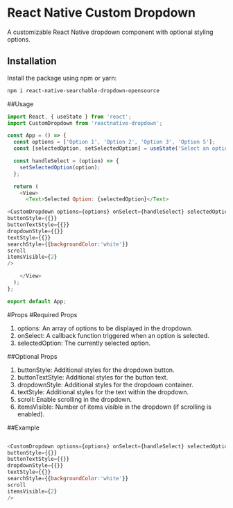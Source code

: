 # React Native Custom Dropdown

A customizable React Native dropdown component with optional styling options.

## Installation

Install the package using npm or yarn:

```bash
npm i react-native-searchable-dropdown-opensource

```
##Usage

```javascript
import React, { useState } from 'react';
import CustomDropdown from 'reactnative-dropdown';

const App = () => {
  const options = ['Option 1', 'Option 2', 'Option 3', 'Option 5'];
  const [selectedOption, setSelectedOption] = useState('Select an option');

  const handleSelect = (option) => {
    setSelectedOption(option);
  };

  return (
    <View>
      <Text>Selected Option: {selectedOption}</Text>

<CustomDropdown options={options} onSelect={handleSelect} selectedOption={selectedOption}
buttonStyle={{}}
buttonTextStyle={{}}
dropdownStyle={{}}
textStyle={{}}
searchStyle={{backgroundColor:'white'}}
scroll
itemsVisible={2}
/>

    </View>
  );
};

export default App;
```

#Props
#Required Props
1. options: An array of options to be displayed in the dropdown.
2. onSelect: A callback function triggered when an option is selected.
3. selectedOption: The currently selected option.

##Optional Props
1. buttonStyle: Additional styles for the dropdown button.
2. buttonTextStyle: Additional styles for the button text.
3. dropdownStyle: Additional styles for the dropdown container.
4. textStyle: Additional styles for the text within the dropdown.
5. scroll: Enable scrolling in the dropdown.
6. itemsVisible: Number of items visible in the dropdown (if scrolling is enabled).





##Example

```javascript

<CustomDropdown options={options} onSelect={handleSelect} selectedOption={selectedOption}
buttonStyle={{}}
buttonTextStyle={{}}
dropdownStyle={{}}
textStyle={{}}
searchStyle={{backgroundColor:'white'}}
scroll
itemsVisible={2}
/>

```
